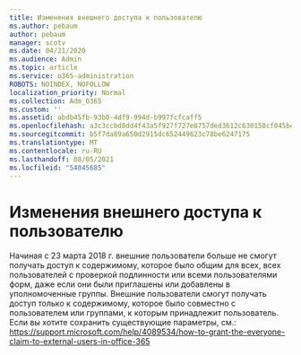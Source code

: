 ```yaml
---
title: Изменения внешнего доступа к пользователю
ms.author: pebaum
author: pebaum
manager: scotv
ms.date: 04/21/2020
ms.audience: Admin
ms.topic: article
ms.service: o365-administration
ROBOTS: NOINDEX, NOFOLLOW
localization_priority: Normal
ms.collection: Adm_O365
ms.custom: ''
ms.assetid: abdb45fb-93b0-4df9-994d-b997fcfcaff5
ms.openlocfilehash: a3c3ccbd8dd4f43a5f927f727e8757ded3612c630158cf045b4e6c0f93bb75ad
ms.sourcegitcommit: b5f7da89a650d2915dc652449623c78be6247175
ms.translationtype: MT
ms.contentlocale: ru-RU
ms.lasthandoff: 08/05/2021
ms.locfileid: "54045685"
---
```

# <a name="changes-to-external-user-access"></a>Изменения внешнего доступа к пользователю

Начиная с 23 марта 2018 г. внешние пользователи больше не смогут получать доступ к содержимому, которое было общим для всех, всех пользователей с проверкой подлинности или всеми пользователями форм, даже если они были приглашены или добавлены в уполномоченные группы. Внешние пользователи смогут получать доступ только к содержимому, которое было совместно с пользователем или группами, к которым принадлежит пользователь. Если вы хотите сохранить существующие параметры, см.: https://support.microsoft.com/help/4089534/how-to-grant-the-everyone-claim-to-external-users-in-office-365
  

